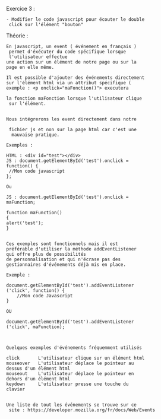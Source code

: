 Exercice 3 :

    - Modifier le code javascript pour écouter le double
     click sur l'élément "bouton"


Théorie :

    En javascript, un event ( événement en français )
     permet d'éxécuter du code spécifique lorsque 
     l'utilisateur effectue
    une action sur un élément de notre page ou sur la 
    page en elle même.

    Il est possible d'ajouter des événements directement 
    sur l'élément html via un attribut spécifique (
    exemple : <p onclick="maFonction()"> executera 
    
    la fonction maFonction lorsque l'utilisateur clique
     sur l'élément.


    Nous intégrerons les event directement dans notre
     
     fichier js et non sur la page html car c'est une
      mauvaise pratique.

    Exemples :

    HTML : <div id="test"></div>
    JS : document.getElementById('test').onclick = 
    function() {
     //Mon code javascript
    };

    Ou

    JS : document.getElementById('test').onclick = 
    maFunction;

    function maFunction()
    {
    alert('test');
    }


    Ces exemples sont fonctionnels mais il est 
    préférable d'utiliser la méthode addEventListener 
    qui offre plus de possibilités
    de personnalisation et qui n'écrase pas des 
    gestionnaires d'événements déjà mis en place.

    Exemple :

    document.getElementById('test').addEventListener
    ('click', function() {
        //Mon code Javascript
    }

    OU

    document.getElementById('test').addEventListener
    ('click', maFunction);



    Quelques exemples d'événements fréquemment utilisés

    click 	    L'utilisateur clique sur un élément html
    mouseover   L'utilisateur déplace le pointeur au 
    dessus d'un élément html
    mouseout 	L'utilisateur déplace le pointeur en 
    dehors d'un élément html
    keydown 	L'utilisateur presse une touche du 
    clavier


    Une liste de tout les événements se trouve sur ce
     site : https://developer.mozilla.org/fr/docs/Web/Events 
